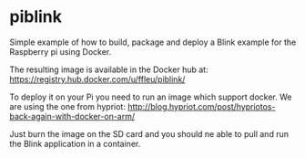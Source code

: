 # piblink

Simple example of how to build, package and deploy a Blink example for the Raspberry pi using Docker.

The resulting image is available in the Docker hub at: https://registry.hub.docker.com/u/ffleu/piblink/

To deploy it on your Pi you need to run an image which support docker. We are using the one from hypriot: http://blog.hypriot.com/post/hypriotos-back-again-with-docker-on-arm/

Just burn the image on the SD card and you should ne able to pull and run the Blink application in a container.
